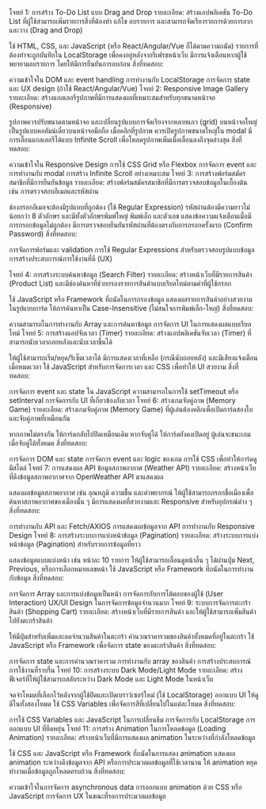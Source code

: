 โจทย์ 1: การสร้าง To-Do List แบบ Drag and Drop
รายละเอียด: สร้างแอปพลิเคชัน To-Do List ที่ผู้ใช้สามารถเพิ่มรายการสิ่งที่ต้องทำ แก้ไข ลบรายการ และสามารถจัดเรียงรายการด้วยการลากและวาง (Drag and Drop)

ใช้ HTML, CSS, และ JavaScript (หรือ React/Angular/Vue ก็ได้ตามความถนัด)
รายการที่ต้องทำจะถูกบันทึกใน LocalStorage เพื่อคงอยู่หลังจากรีเฟรชหน้าเว็บ
มีการแจ้งเตือนหากผู้ใช้พยายามลบรายการ โดยให้มีการยืนยันการลบก่อน
สิ่งที่ทดสอบ:

ความเข้าใจใน DOM และ event handling
การทำงานกับ LocalStorage
การจัดการ state และ UX design (ถ้าใช้ React/Angular/Vue)
โจทย์ 2: Responsive Image Gallery
รายละเอียด: สร้างแกลเลอรีรูปภาพที่มีการแสดงผลที่เหมาะสมสำหรับทุกขนาดหน้าจอ (Responsive)

รูปภาพควรปรับขนาดตามหน้าจอ และเปลี่ยนรูปแบบการจัดเรียงจากหลายแถว (grid) บนหน้าจอใหญ่ เป็นรูปแบบคอลัมน์เดี่ยวบนหน้าจอมือถือ
เมื่อคลิกที่รูปภาพ ควรเปิดรูปภาพขนาดใหญ่ใน modal
มีการเลื่อนแกลเลอรีได้แบบ Infinite Scroll เพื่อโหลดรูปภาพเพิ่มเมื่อเลื่อนลงถึงจุดล่างสุด
สิ่งที่ทดสอบ:

ความเข้าใจใน Responsive Design
การใช้ CSS Grid หรือ Flexbox
การจัดการ event และการทำงานกับ modal
การสร้าง Infinite Scroll อย่างเหมาะสม
โจทย์ 3: การสร้างฟอร์มสมัครสมาชิกที่มีการยืนยันข้อมูล
รายละเอียด: สร้างฟอร์มสมัครสมาชิกที่มีการตรวจสอบข้อมูลในเบื้องต้น เช่น การตรวจสอบอีเมลและรหัสผ่าน

ช่องกรอกอีเมลจะต้องมีรูปแบบที่ถูกต้อง (ใช้ Regular Expression)
รหัสผ่านต้องมีความยาวไม่น้อยกว่า 8 ตัวอักษร และมีทั้งตัวอักษรพิมพ์ใหญ่ พิมพ์เล็ก และตัวเลข
แสดงข้อความแจ้งเตือนเมื่อมีการกรอกข้อมูลไม่ถูกต้อง
มีการตรวจสอบยืนยันรหัสผ่านที่ต้องตรงกับการกรอกครั้งแรก (Confirm Password)
สิ่งที่ทดสอบ:

การจัดการฟอร์มและ validation
การใช้ Regular Expressions สำหรับตรวจสอบรูปแบบข้อมูล
การสร้างประสบการณ์การใช้งานที่ดี (UX)

โจทย์ 4: การสร้างระบบค้นหาข้อมูล (Search Filter)
รายละเอียด: สร้างหน้าเว็บที่มีรายการสินค้า (Product List) และมีช่องค้นหาที่ช่วยกรองรายการสินค้าแบบเรียลไทม์ตามคำที่ผู้ใช้กรอก

ใช้ JavaScript หรือ Framework ที่ถนัดในการกรองข้อมูล
แสดงผลรายการสินค้าอย่างสวยงามในรูปแบบการ์ด
ให้การค้นหาเป็น Case-Insensitive (ไม่สนใจการพิมพ์เล็ก-ใหญ่)
สิ่งที่ทดสอบ:

ความสามารถในการทำงานกับ Array และการค้นหาข้อมูล
การจัดการ UI ในการแสดงผลแบบเรียลไทม์
โจทย์ 5: การสร้างแอปจับเวลา (Timer)
รายละเอียด: สร้างแอปพลิเคชันจับเวลา (Timer) ที่สามารถนับเวลาถอยหลังและนับเวลาขึ้นได้

ให้ผู้ใช้สามารถเริ่ม/หยุด/รีเซ็ตเวลาได้
มีการแสดงเวลาที่เหลือ (กรณีนับถอยหลัง) และมีเสียงแจ้งเตือนเมื่อหมดเวลา
ใช้ JavaScript สำหรับการจัดการเวลา และ CSS เพื่อทำให้ UI สวยงาม
สิ่งที่ทดสอบ:

การจัดการ event และ state ใน JavaScript
ความสามารถในการใช้ setTimeout หรือ setInterval
การจัดการกับ UI ที่เกี่ยวข้องกับเวลา
โจทย์ 6: สร้างเกมจับคู่ภาพ (Memory Game)
รายละเอียด: สร้างเกมจับคู่ภาพ (Memory Game) ที่ผู้เล่นต้องคลิกเพื่อเปิดการ์ดสองใบ และจับคู่ภาพที่เหมือนกัน

หากภาพไม่ตรงกัน ให้การ์ดกลับไปปิดเหมือนเดิม
หากจับคู่ได้ ให้การ์ดยังคงเปิดอยู่
ผู้เล่นจะชนะเกมเมื่อจับคู่ได้ทั้งหมด
สิ่งที่ทดสอบ:

การจัดการ DOM และ state
การจัดการ event และ logic ของเกม
การใช้ CSS เพื่อทำให้การ์ดดูมีสไตล์
โจทย์ 7: การแสดงผล API ข้อมูลสภาพอากาศ (Weather API)
รายละเอียด: สร้างหน้าเว็บที่ดึงข้อมูลสภาพอากาศจาก OpenWeather API มาแสดงผล

แสดงผลข้อมูลสภาพอากาศ เช่น อุณหภูมิ ความชื้น และคำพยากรณ์
ให้ผู้ใช้สามารถกรอกชื่อเมืองเพื่อค้นหาสภาพอากาศของเมืองนั้น ๆ
มีการแสดงผลที่สวยงามและ Responsive สำหรับอุปกรณ์ต่าง ๆ
สิ่งที่ทดสอบ:

การทำงานกับ API และ Fetch/AXIOS
การแสดงผลข้อมูลจาก API
การทำงานกับ Responsive Design
โจทย์ 8: การสร้างระบบการแบ่งหน้าข้อมูล (Pagination)
รายละเอียด: สร้างระบบการแบ่งหน้าข้อมูล (Pagination) สำหรับรายการข้อมูลที่ยาว

แสดงข้อมูลแบบแบ่งหน้า เช่น หน้าละ 10 รายการ
ให้ผู้ใช้สามารถเลื่อนดูหน้าอื่น ๆ ได้ผ่านปุ่ม Next, Previous, หรือการเลือกหมายเลขหน้า
ใช้ JavaScript หรือ Framework ที่ถนัดในการทำงานกับข้อมูล
สิ่งที่ทดสอบ:

การจัดการ Array และการแบ่งข้อมูลเป็นหน้า
การจัดการกับการโต้ตอบของผู้ใช้ (User Interaction)
UX/UI Design ในการจัดการข้อมูลจำนวนมาก
โจทย์ 9: ระบบการจัดการตะกร้าสินค้า (Shopping Cart)
รายละเอียด: สร้างหน้าเว็บที่มีรายการสินค้า และให้ผู้ใช้สามารถเพิ่มสินค้าไปยังตะกร้าสินค้า

ให้มีปุ่มสำหรับเพิ่มและลดจำนวนสินค้าในตะกร้า
คำนวณราคารวมของสินค้าทั้งหมดที่อยู่ในตะกร้า
ใช้ JavaScript หรือ Framework เพื่อจัดการ state ของตะกร้าสินค้า
สิ่งที่ทดสอบ:

การจัดการ state และการคำนวณราคารวม
การทำงานกับ array ของสินค้า
การสร้างประสบการณ์การใช้งานที่ราบรื่น
โจทย์ 10: การสร้างระบบ Dark Mode/Light Mode
รายละเอียด: สร้างฟีเจอร์ที่ให้ผู้ใช้สามารถสลับระหว่าง Dark Mode และ Light Mode ในหน้าเว็บ

จดจำโหมดที่เลือกไว้หลังจากผู้ใช้ปิดและเปิดเบราว์เซอร์ใหม่ (ใช้ LocalStorage)
ออกแบบ UI ให้ดูดีในทั้งสองโหมด
ใช้ CSS Variables เพื่อจัดการสีที่เปลี่ยนไปในแต่ละโหมด
สิ่งที่ทดสอบ:

การใช้ CSS Variables และ JavaScript ในการเปลี่ยนธีม
การจัดการกับ LocalStorage
การออกแบบ UI ที่ยืดหยุ่น
โจทย์ 11: การสร้าง Animation ในการโหลดข้อมูล (Loading Animation)
รายละเอียด: สร้างหน้าเว็บที่มีการแสดงผล animation ในระหว่างที่กำลังโหลดข้อมูล

ใช้ CSS และ JavaScript หรือ Framework ที่ถนัดในการแสดง animation
แสดงผล animation ระหว่างดึงข้อมูลจาก API หรือการประมวลผลข้อมูลที่ใช้เวลานาน
ให้ animation หยุดทำงานเมื่อข้อมูลถูกโหลดครบถ้วน
สิ่งที่ทดสอบ:

ความเข้าใจในการจัดการ asynchronous data
การออกแบบ animation ด้วย CSS หรือ JavaScript
การจัดการ UX ในขณะที่รอการประมวลผลข้อมูล
